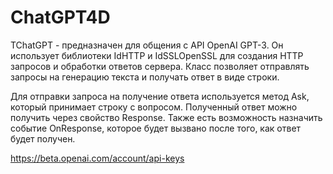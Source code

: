 # ChatGPT4D

TChatGPT - предназначен для общения с API OpenAI GPT-3. Он использует библиотеки IdHTTP и IdSSLOpenSSL для создания HTTP запросов и обработки ответов сервера. Класс позволяет отправлять запросы на генерацию текста и получать ответ в виде строки.

Для отправки запроса на получение ответа используется метод Ask, который принимает строку с вопросом. Полученный ответ можно получить через свойство Response. Также есть возможность назначить событие OnResponse, которое будет вызвано после того, как ответ будет получен.

https://beta.openai.com/account/api-keys
